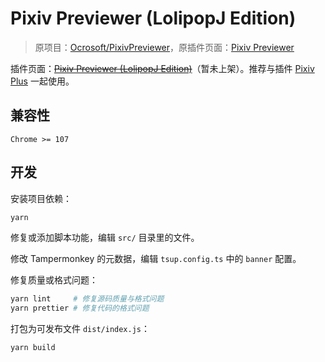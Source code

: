 # Pixiv Previewer (LolipopJ Edition)

> 原项目：[Ocrosoft/PixivPreviewer](https://github.com/Ocrosoft/PixivPreviewer)，原插件页面：[Pixiv Previewer](https://greasyfork.org/zh-CN/scripts/30766)

插件页面：~~[Pixiv Previewer (LolipopJ Edition)](https://greasyfork.org/zh-CN/scripts/)~~（暂未上架）。推荐与插件 [Pixiv Plus](https://greasyfork.org/en/scripts/34153) 一起使用。

## 兼容性

`Chrome >= 107`

## 开发

安装项目依赖：

```bash
yarn
```

修复或添加脚本功能，编辑 `src/` 目录里的文件。

修改 Tampermonkey 的元数据，编辑 `tsup.config.ts` 中的 `banner` 配置。

修复质量或格式问题：

```bash
yarn lint     # 修复源码质量与格式问题
yarn prettier # 修复代码的格式问题
```

打包为可发布文件 `dist/index.js`：

```bash
yarn build
```
